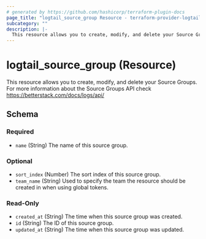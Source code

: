 ```yaml
---
# generated by https://github.com/hashicorp/terraform-plugin-docs
page_title: "logtail_source_group Resource - terraform-provider-logtail"
subcategory: ""
description: |-
  This resource allows you to create, modify, and delete your Source Groups. For more information about the Source Groups API check https://betterstack.com/docs/logs/api/
---
```


# logtail_source_group (Resource)

This resource allows you to create, modify, and delete your Source Groups. For more information about the Source Groups API check https://betterstack.com/docs/logs/api/



<!-- schema generated by tfplugindocs -->
## Schema

### Required

- `name` (String) The name of this source group.

### Optional

- `sort_index` (Number) The sort index of this source group.
- `team_name` (String) Used to specify the team the resource should be created in when using global tokens.

### Read-Only

- `created_at` (String) The time when this source group was created.
- `id` (String) The ID of this source group.
- `updated_at` (String) The time when this source group was updated.
